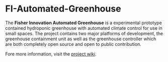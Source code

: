 FI-Automated-Greenhouse
=======================
The **Fisher Innovation Automated Greenhouse** is a experimental prototype contained hydroponic greenhouse with automated climate control for use in small spaces. The project contains two major platforms of development, the greenhouse containment unit as well as the greenhouse controller which are both completely open source and open to public contribution.

Fore more information, visit the [project wiki](https://github.com/fisherinnovation/FI-Automated-Greenhouse/wiki).